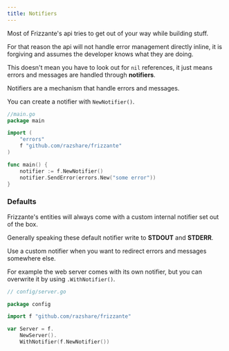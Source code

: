 ```yaml
---
title: Notifiers
---
```


Most of Frizzante's api tries to get out of your way while building stuff.

For that reason the api will not handle error management directly inline,
it is forgiving and assumes the developer knows what they are doing.

This doesn't mean you have to look out for `nil` references, it just means errors and messages
are handled through **notifiers**.

Notifiers are a mechanism that handle errors and messages.

You can create a notifier with `NewNotifier()`.

```go
//main.go
package main

import (
	"errors"
	f "github.com/razshare/frizzante"
)

func main() {
	notifier := f.NewNotifier()
	notifier.SendError(errors.New("some error"))
}
```

### Defaults

Frizzante's entities will always come with a custom internal notifier set out of the box.

Generally speaking these default notifier write to **STDOUT** and **STDERR**.

Use a custom notifier when you want to redirect errors and messages somewhere else.

For example the web server comes with its own notifier, 
but you can overwrite it by using `.WithNotifier()`.

```go
// config/server.go

package config

import f "github.com/razshare/frizzante"

var Server = f.
	NewServer().
	WithNotifier(f.NewNotifier())

```